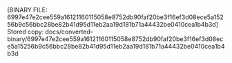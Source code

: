 [BINARY FILE: 6997e47e2cee559a16121160115058e8752db90faf20be3f16ef3d08ece5a15256b9c56bbc28be82b41d95d11eb2aa19d181b71a44432be0410cea1b4b3d]
Stored copy: docs/converted-binary/6997e47e2cee559a16121160115058e8752db90faf20be3f16ef3d08ece5a15256b9c56bbc28be82b41d95d11eb2aa19d181b71a44432be0410cea1b4b3d
